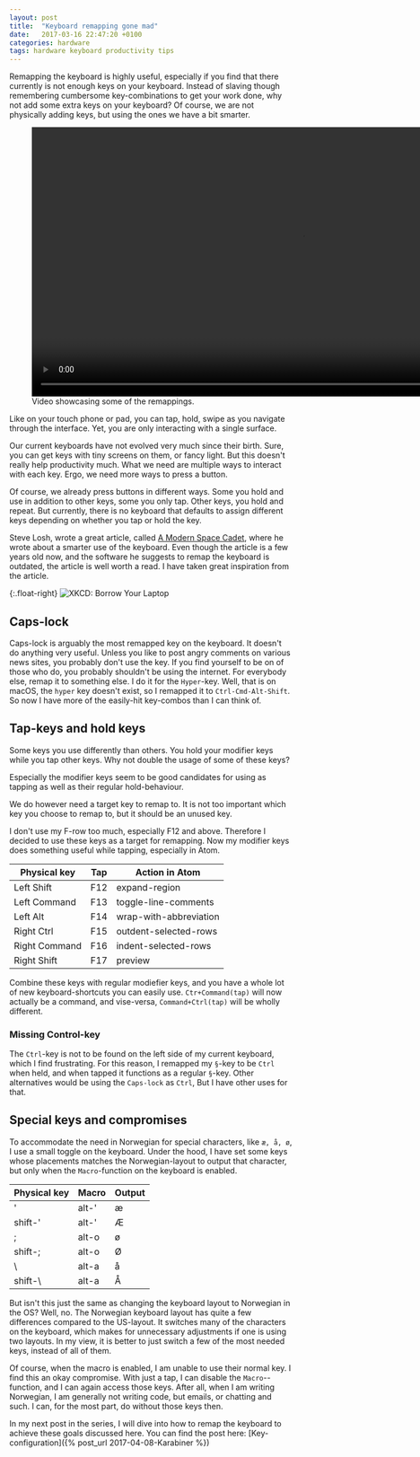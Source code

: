 ```yaml
---
layout: post
title:  "Keyboard remapping gone mad"
date:   2017-03-16 22:47:20 +0100
categories: hardware
tags: hardware keyboard productivity tips
---
```


Remapping the keyboard is highly useful, especially if you find that there currently is not enough keys on your keyboard. Instead of slaving though remembering cumbersome key-combinations to get your work done, why not add some extra keys on your keyboard? Of course, we are not physically adding keys, but using the ones we have a bit smarter.

<figure>
  <video width="960" controls>
    <source src="/media/karabiner.mp4" type="video/mp4">
    <source src="/media/karabiner.webm" type="video/mp4">
  Your browser does not support the video tag.
  </video>
  <figurecaption>Video showcasing some of the remappings.
  </figurecaption>
</figure>

Like on your touch phone or pad, you can tap, hold, swipe as you navigate through the interface. Yet, you are only interacting with a single surface.

Our current keyboards have not evolved very much since their birth. Sure, you can get keys with tiny screens on them, or fancy light. But this doesn't really help productivity much. What we need are multiple ways to interact with each key. Ergo, we need more ways to press a button.

Of course, we already press buttons in different ways. Some you hold and use in addition to other keys, some you only tap. Other keys, you hold and repeat. But currently, there is no keyboard that defaults to assign different keys depending on whether you tap or hold the key.

Steve Losh, wrote a great article, called [A Modern Space Cadet](http://stevelosh.com/blog/2012/10/a-modern-space-cadet/), where he wrote about a smarter use of the keyboard. Even though the article is a few years old now, and the software he suggests to remap the keyboard is outdated, the article is well worth a read. I have taken great inspiration from the article.


{:.float-right}
![XKCD: Borrow Your Laptop](https://imgs.xkcd.com/comics/borrow_your_laptop.png)

## Caps-lock

Caps-lock is arguably the most remapped key on the keyboard. It doesn't do anything very useful. Unless you like to post angry comments on various news sites, you probably don't use the key. If you find yourself to be on of those who do, you probably shouldn't be using the internet. For everybody else, remap it to something else. I do it for the `Hyper`-key. Well, that is on macOS, the `hyper` key doesn't exist, so I remapped it to `Ctrl-Cmd-Alt-Shift`. So now I have more of the easily-hit key-combos than I can think of.

## Tap-keys and hold keys

Some keys you use differently than others. You hold your modifier keys while you tap other keys. Why not double the usage of some of these keys?

Especially the modifier keys seem to be good candidates for using as tapping as well as their regular hold-behaviour.

We do however need a target key to remap to. It is not too important which key you choose to remap to, but it should be an unused key.

I don't use my F-row too much, especially F12 and above. Therefore I decided to use these keys as a target for remapping. Now my modifier keys does something useful while tapping, especially in Atom.

Physical key  | Tap| Action in Atom |
---           | --- |--- |
Left Shift    | F12 | expand-region |
Left Command  | F13 | toggle-line-comments |
Left Alt      | F14 | wrap-with-abbreviation |
Right Ctrl    | F15 | outdent-selected-rows |
Right Command | F16 |indent-selected-rows |
Right Shift   | F17 |preview |

Combine these keys with regular modiefier keys, and you have a whole lot of new keyboard-shortcuts you can easily use. `Ctr+Command(tap)` will now actually be a command, and vise-versa, `Command+Ctrl(tap)` will be wholly different.

### Missing Control-key

The `Ctrl`-key is not to be found on the left side of my current keyboard, which I find frustrating. For this reason, I remapped my `§`-key to be `Ctrl` when held, and when tapped it functions as a regular `§`-key. Other alternatives would be using the `Caps-lock` as `Ctrl`, But I have other uses for that.


## Special keys and compromises

To accommodate the need in Norwegian for special characters, like `æ, å, ø`, I use a small toggle on the keyboard. Under the hood, I have set some keys whose placements matches the Norwegian-layout to output that character, but only when the `Macro`-function on the keyboard is enabled.

Physical key | Macro | Output
---          | ---   | ---
'            | alt-' | æ
shift-'      | alt-' | Æ
;            | alt-o | ø
shift-;      | alt-o | Ø
\            | alt-a | å
shift-\      | alt-a | Å


But isn't this just the same as changing the keyboard layout to Norwegian in the OS? Well, no. The Norwegian keyboard layout has quite a few differences compared to the US-layout. It switches many of the characters on the keyboard, which makes for unnecessary adjustments if one is using two layouts. In my view, it is better to just switch a few of the most needed keys, instead of all of them.

Of course, when the macro is enabled, I am unable to use their normal key. I find this an okay compromise. With just a tap, I can disable the `Macro`--function, and I can again access those keys. After all, when I am writing Norwegian, I am generally not writing code, but emails, or chatting and such. I can, for the most part, do without those keys then.

In my next post in the series, I will dive into how to remap the keyboard to achieve these goals discussed here. You can find the post here: [Key-configuration]({% post_url 2017-04-08-Karabiner %})
